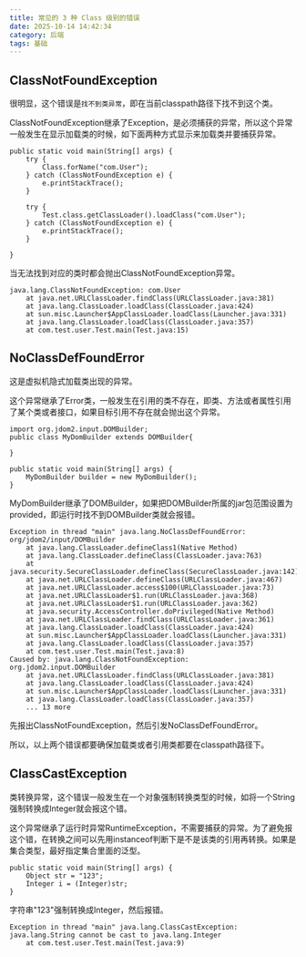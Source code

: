 ```yaml
---
title: 常见的 3 种 Class 级别的错误
date: 2025-10-14 14:42:34
category: 后端
tags: 基础
---
```


## ClassNotFoundException

很明显，这个错误是`找不到类异常`，即在当前classpath路径下找不到这个类。

ClassNotFoundException继承了Exception，是必须捕获的异常，所以这个异常一般发生在显示加载类的时候，如下面两种方式显示来加载类并要捕获异常。

```
public static void main(String[] args) {
    try {
        Class.forName("com.User");
    } catch (ClassNotFoundException e) {
        e.printStackTrace();
    }

    try {
        Test.class.getClassLoader().loadClass("com.User");
    } catch (ClassNotFoundException e) {
        e.printStackTrace();
    }

}
```
当无法找到对应的类时都会抛出ClassNotFoundException异常。

```
java.lang.ClassNotFoundException: com.User
	at java.net.URLClassLoader.findClass(URLClassLoader.java:381)
	at java.lang.ClassLoader.loadClass(ClassLoader.java:424)
	at sun.misc.Launcher$AppClassLoader.loadClass(Launcher.java:331)
	at java.lang.ClassLoader.loadClass(ClassLoader.java:357)
	at com.test.user.Test.main(Test.java:15)
```

## NoClassDefFoundError

这是虚拟机隐式加载类出现的异常。

这个异常继承了Error类，一般发生在引用的类不存在，即类、方法或者属性引用了某个类或者接口，如果目标引用不存在就会抛出这个异常。

```
import org.jdom2.input.DOMBuilder;
public class MyDomBuilder extends DOMBuilder{

}
```
```
public static void main(String[] args) {
    MyDomBuilder builder = new MyDomBuilder();
}
```
MyDomBuilder继承了DOMBuilder，如果把DOMBuilder所属的jar包范围设置为provided，即运行时找不到DOMBuilder类就会报错。
```
Exception in thread "main" java.lang.NoClassDefFoundError: org/jdom2/input/DOMBuilder
	at java.lang.ClassLoader.defineClass1(Native Method)
	at java.lang.ClassLoader.defineClass(ClassLoader.java:763)
	at java.security.SecureClassLoader.defineClass(SecureClassLoader.java:142)
	at java.net.URLClassLoader.defineClass(URLClassLoader.java:467)
	at java.net.URLClassLoader.access$100(URLClassLoader.java:73)
	at java.net.URLClassLoader$1.run(URLClassLoader.java:368)
	at java.net.URLClassLoader$1.run(URLClassLoader.java:362)
	at java.security.AccessController.doPrivileged(Native Method)
	at java.net.URLClassLoader.findClass(URLClassLoader.java:361)
	at java.lang.ClassLoader.loadClass(ClassLoader.java:424)
	at sun.misc.Launcher$AppClassLoader.loadClass(Launcher.java:331)
	at java.lang.ClassLoader.loadClass(ClassLoader.java:357)
	at com.test.user.Test.main(Test.java:8)
Caused by: java.lang.ClassNotFoundException: org.jdom2.input.DOMBuilder
	at java.net.URLClassLoader.findClass(URLClassLoader.java:381)
	at java.lang.ClassLoader.loadClass(ClassLoader.java:424)
	at sun.misc.Launcher$AppClassLoader.loadClass(Launcher.java:331)
	at java.lang.ClassLoader.loadClass(ClassLoader.java:357)
	... 13 more
```
先报出ClassNotFoundException，然后引发NoClassDefFoundError。

所以，以上两个错误都要确保加载类或者引用类都要在classpath路径下。

## ClassCastException

类转换异常，这个错误一般发生在一个对象强制转换类型的时候，如将一个String强制转换成Integer就会报这个错。

这个异常继承了运行时异常RuntimeException，不需要捕获的异常。为了避免报这个错，在转换之间可以先用instanceof判断下是不是该类的引用再转换。如果是集合类型，最好指定集合里面的泛型。


```
public static void main(String[] args) {
    Object str = "123";
    Integer i = (Integer)str;
}
```

字符串"123"强制转换成Integer，然后报错。

```
Exception in thread "main" java.lang.ClassCastException: java.lang.String cannot be cast to java.lang.Integer
	at com.test.user.Test.main(Test.java:9)
```

